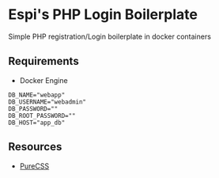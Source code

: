 # Espi's PHP Login Boilerplate
Simple PHP registration/Login boilerplate in docker containers

## Requirements
- Docker Engine
```
DB_NAME="webapp"
DB_USERNAME="webadmin"   
DB_PASSWORD=""
DB_ROOT_PASSWORD=""
DB_HOST="app_db"
```
## Resources
- [PureCSS](https://purecss.io/)